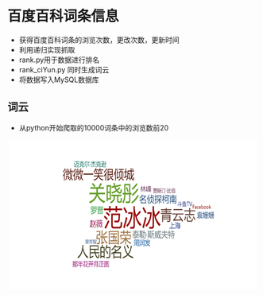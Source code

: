 # 百度百科词条信息
- 获得百度百科词条的浏览次数，更改次数，更新时间
- 利用递归实现抓取
- rank.py用于数据进行排名
- rank_ciYun.py 同时生成词云
- 将数据写入MySQL数据库
## 词云
- 从python开始爬取的10000词条中的浏览数前20
<div align=center><img width='500' height='300' src='ciYun.png'/></div>
